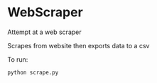 # WebScraper
Attempt at a web scraper

Scrapes from website then exports data to a csv

To run:
```
python scrape.py
```
